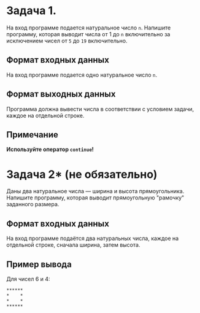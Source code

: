 # Задача 1.

На вход программе подается натуральное число `n`. Напишите программу, которая выводит числа от 1 до `n` включительно за исключением чисел от `5` до `19` включительно.

## Формат входных данных
На вход программе подается одно натуральное число `n`.

## Формат выходных данных
Программа должна вывести числа в соответствии с условием задачи, каждое на отдельной строке.

## Примечание

**Используйте оператор `continue`!**

# Задача 2* (не обязательно)

Даны два натуральное числа — ширина и высота прямоугольника. Напишите программу, которая выводит прямоугольную "рамочку" заданного размера.

## Формат входных данных
На вход программе подаётся два натуральных числа, каждое на отдельной строке, сначала ширина, затем высота.

## Пример вывода
Для чисел 6 и 4:
```
******
*    *
*    *
******
```
